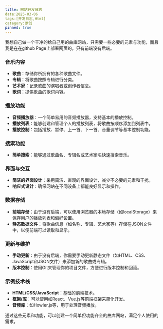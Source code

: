 ```yaml
--- 
title: 网站开发日志
date:2025-03-06
tags:[开发日志,Html]
category:原创 
pinned: true
---
```


我想自己做一个干净的给自己用的曲库网站，只需要一些必要的元素与功能，而且我是在在github Page上部署网页的，只有前端没有后端。

### 音乐内容
- **歌曲**：存储你所拥有的各种歌曲文件。
- **专辑**：将歌曲按照专辑进行分类。
- **艺术家**：记录歌曲的演唱者或创作者信息。
- **歌词**：提供歌曲的歌词内容。

### 播放功能
- **音频播放器**：一个简单易用的音频播放器，支持基本的播放控制。
- **播放列表**：能够创建和管理个人的播放列表，将歌曲按顺序添加到列表中。
- **播放控制**：包括播放、暂停、上一首、下一首、音量调节等基本控制功能。

### 搜索功能
- **简单搜索**：能够通过歌曲名、专辑名或艺术家名快速搜索音乐。

### 界面与交互
- **简洁的界面设计**：采用简洁、直观的界面设计，减少不必要的元素和干扰。
- **响应式设计**：确保网站在不同设备上都能良好显示和操作。

### 数据存储
- **前端存储**：由于没有后端，可以使用浏览器的本地存储（如localStorage）来保存用户的播放列表和偏好设置。
- **静态数据文件**：将歌曲信息（如名称、专辑、艺术家等）存储在JSON文件中，以便前端可以读取和显示。

### 更新与维护
- **手动更新**：由于没有后端，你需要手动更新静态文件（如HTML、CSS、JavaScript和JSON文件）来添加新的歌曲或专辑。
- **版本控制**：使用Git来管理你的项目文件，方便进行版本控制和回滚。

### 示例技术栈
- **HTML/CSS/JavaScript**：基础的前端技术。
- **框架/库**：可以使用如React、Vue.js等前端框架来简化开发。
- **音频库**：如Howler.js等，用于处理音频播放。

通过这些元素和功能，可以创建一个简单但功能齐全的曲库网站，满足个人使用的需求。